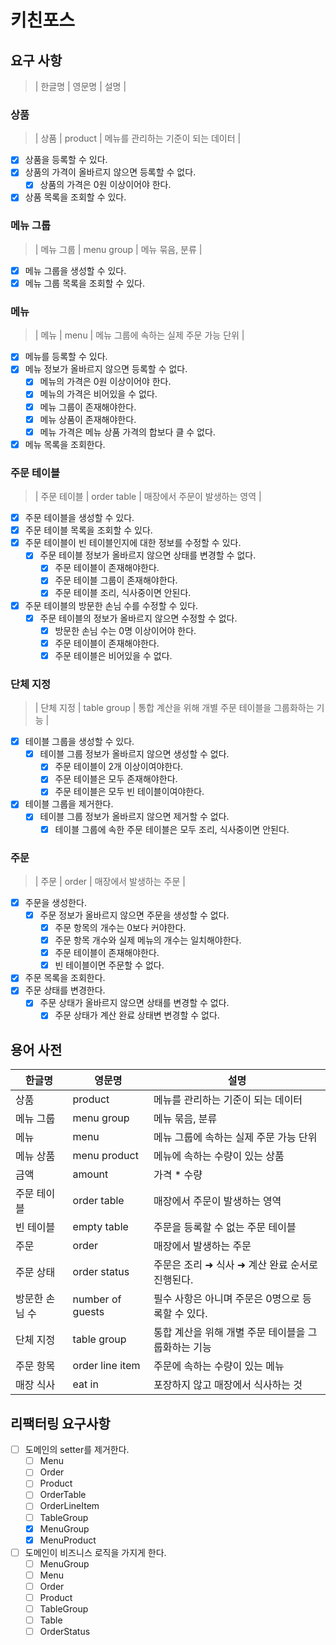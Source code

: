 # 키친포스

## 요구 사항

> | 한글명 | 영문명 | 설명 |

### 상품

> | 상품 | product | 메뉴를 관리하는 기준이 되는 데이터 |

- [x] 상품을 등록할 수 있다.
- [x] 상품의 가격이 올바르지 않으면 등록할 수 없다.
    - [x] 상품의 가격은 0원 이상이어야 한다.
- [x] 상품 목록을 조회할 수 있다.

### 메뉴 그룹

> | 메뉴 그룹 | menu group | 메뉴 묶음, 분류 |

- [x] 메뉴 그룹을 생성할 수 있다.
- [x] 메뉴 그룹 목록을 조회할 수 있다.

### 메뉴

> | 메뉴 | menu | 메뉴 그룹에 속하는 실제 주문 가능 단위 |

- [x] 메뉴를 등록할 수 있다.
- [x] 메뉴 정보가 올바르지 않으면 등록할 수 없다.
    - [x] 메뉴의 가격은 0원 이상이어야 한다.
    - [x] 메뉴의 가격은 비어있을 수 없다.
    - [x] 메뉴 그룹이 존재해야한다.
    - [x] 메뉴 상품이 존재해야한다.
    - [x] 메뉴 가격은 메뉴 상품 가격의 합보다 클 수 없다.
- [x] 메뉴 목록을 조회한다.

### 주문 테이블

> | 주문 테이블 | order table | 매장에서 주문이 발생하는 영역 |

- [x] 주문 테이블을 생성할 수 있다.
- [x] 주문 테이블 목록을 조회할 수 있다.
- [x] 주문 테이블이 빈 테이블인지에 대한 정보를 수정할 수 있다.
    - [x] 주문 테이블 정보가 올바르지 않으면 상태를 변경할 수 없다.
        - [x] 주문 테이블이 존재해야한다.
        - [x] 주문 테이블 그룹이 존재해야한다.
        - [x] 주문 테이블 조리, 식사중이면 안된다.
- [x] 주문 테이블의 방문한 손님 수를 수정할 수 있다.
    - [x] 주문 테이블의 정보가 올바르지 않으면 수정할 수 없다.
        - [x] 방문한 손님 수는 0명 이상이어야 한다.
        - [x] 주문 테이블이 존재해야한다.
        - [x] 주문 테이블은 비어있을 수 없다.

### 단체 지정

> | 단체 지정 | table group | 통합 계산을 위해 개별 주문 테이블을 그룹화하는 기능 |

- [x] 테이블 그룹을 생성할 수 있다.
    - [x] 테이블 그룹 정보가 올바르지 않으면 생성할 수 없다.
        - [x] 주문 테이블이 2개 이상이여야한다.
        - [x] 주문 테이블은 모두 존재해야한다.
        - [x] 주문 테이블은 모두 빈 테이블이여야한다.
- [x] 테이블 그룹을 제거한다.
    - [x] 테이블 그룹 정보가 올바르지 않으면 제거할 수 없다.
        - [x] 테이블 그룹에 속한 주문 테이블은 모두 조리, 식사중이면 안된다.

### 주문

> | 주문 | order | 매장에서 발생하는 주문 |

- [x] 주문을 생성한다.
    - [x] 주문 정보가 올바르지 않으면 주문을 생성할 수 없다.
        - [x] 주문 항목의 개수는 0보다 커야한다.
        - [x] 주문 항목 개수와 실제 메뉴의 개수는 일치해야한다.
        - [x] 주문 테이블이 존재해야한다.
        - [x] 빈 테이블이면 주문할 수 없다.
- [x] 주문 목록을 조회한다.
- [x] 주문 상태를 변경한다.
    - [x] 주문 상태가 올바르지 않으면 상태를 변경할 수 없다.
        - [x] 주문 상태가 계산 완료 상태변 변경할 수 없다.

## 용어 사전

| 한글명      | 영문명              | 설명                            |
|----------|------------------|-------------------------------|
| 상품       | product          | 메뉴를 관리하는 기준이 되는 데이터           |
| 메뉴 그룹    | menu group       | 메뉴 묶음, 분류                     |
| 메뉴       | menu             | 메뉴 그룹에 속하는 실제 주문 가능 단위        |
| 메뉴 상품    | menu product     | 메뉴에 속하는 수량이 있는 상품             |
| 금액       | amount           | 가격 * 수량                       |
| 주문 테이블   | order table      | 매장에서 주문이 발생하는 영역              |
| 빈 테이블    | empty table      | 주문을 등록할 수 없는 주문 테이블           |
| 주문       | order            | 매장에서 발생하는 주문                  |
| 주문 상태    | order status     | 주문은 조리 ➜ 식사 ➜ 계산 완료 순서로 진행된다. |
| 방문한 손님 수 | number of guests | 필수 사항은 아니며 주문은 0명으로 등록할 수 있다. |
| 단체 지정    | table group      | 통합 계산을 위해 개별 주문 테이블을 그룹화하는 기능 |
| 주문 항목    | order line item  | 주문에 속하는 수량이 있는 메뉴             |
| 매장 식사    | eat in           | 포장하지 않고 매장에서 식사하는 것           |

## 리팩터링 요구사항

- [ ] 도메인의 setter를 제거한다.
    - [ ] Menu
    - [ ] Order
    - [ ] Product
    - [ ] OrderTable
    - [ ] OrderLineItem
    - [ ] TableGroup
    - [x] MenuGroup
    - [x] MenuProduct

- [ ] 도메인이 비즈니스 로직을 가지게 한다.
    - [ ] MenuGroup
    - [ ] Menu
    - [ ] Order
    - [ ] Product
    - [ ] TableGroup
    - [ ] Table
    - [ ] OrderStatus
